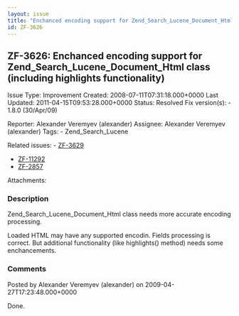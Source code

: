 ```yaml
---
layout: issue
title: "Enchanced encoding support for Zend_Search_Lucene_Document_Html class (including highlights functionality)"
id: ZF-3626
---
```


ZF-3626: Enchanced encoding support for Zend\_Search\_Lucene\_Document\_Html class (including highlights functionality)
-----------------------------------------------------------------------------------------------------------------------

 Issue Type: Improvement Created: 2008-07-11T07:31:18.000+0000 Last Updated: 2011-04-15T09:53:28.000+0000 Status: Resolved Fix version(s): - 1.8.0 (30/Apr/09)
 
 Reporter:  Alexander Veremyev (alexander)  Assignee:  Alexander Veremyev (alexander)  Tags: - Zend\_Search\_Lucene
 
 Related issues: - [ZF-3629](/issues/browse/ZF-3629)
- [ZF-11292](/issues/browse/ZF-11292)
- [ZF-2857](/issues/browse/ZF-2857)
 
 Attachments: 
### Description

Zend\_Search\_Lucene\_Document\_Html class needs more accurate encoding processing.

Loaded HTML may have any supported encodin. Fields processing is correct. But additional functionality (like highlights() method) needs some enchancements.

 

 

### Comments

Posted by Alexander Veremyev (alexander) on 2009-04-27T17:23:48.000+0000

Done.

 

 